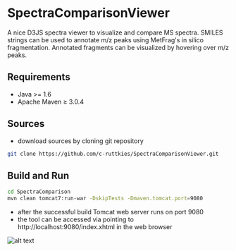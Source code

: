 # SpectraComparisonViewer
A nice D3JS spectra viewer to visualize and compare MS spectra. SMILES strings can be used to annotate m/z peaks using MetFrag's in silico fragmentation. Annotated fragments can be visualized by hovering over m/z peaks.

## Requirements
- Java >= 1.6
- Apache Maven ≥ 3.0.4

## Sources
- download sources by cloning git repository<br>
```bash
git clone https://github.com/c-ruttkies/SpectraComparisonViewer.git
```

## Build and Run
```bash
cd SpectraComparison
mvn clean tomcat7:run-war -DskipTests -Dmaven.tomcat.port=9080
```
- after the successful build Tomcat web server runs on port 9080<br>
- the tool can be accessed via pointing to http://localhost:9080/index.xhtml in the web browser<br>



![alt text](https://raw.githubusercontent.com/c-ruttkies/SpectraComparisonViewer/master/src/main/webapp/resources/images/screenshot.png)
